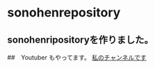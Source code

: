 # sonohenrepository

## sonohenripositoryを作りました。

##　Youtuber もやってます。
[私のチャンネルです](https://www.youtube.com/channel/UCrfmpJ57LSse68BPkumq5aA)
